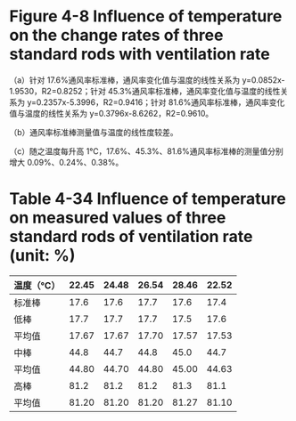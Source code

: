 # Figure 4-8 Influence of temperature on the change rates of three standard rods with ventilation rate

（a）针对 17.6%通风率标准棒，通风率变化值与温度的线性关系为 y=0.0852x-1.9530，R2=0.8252；针对 45.3%通风率标准棒，通风率变化值与温度的线性关系为 y=0.2357x-5.3996，R2=0.9416；针对 81.6%通风率标准棒，通风率变化值与温度的线性关系为 y=0.3796x-8.6262，R2=0.9610。

（b）通风率标准棒测量值与温度的线性度较差。

（c）随之温度每升高 1℃，17.6%、45.3%、81.6%通风率标准棒的测量值分别增大 0.09%、0.24%、0.38%。

# Table 4-34 Influence of temperature on measured values of three standard rods of ventilation rate (unit: %)

|温度（℃）|22.45|24.48|26.54|28.46|22.52|
|---|---|---|---|---|---|
|标准棒|17.6|17.6|17.7|17.6|17.4|
|低棒|17.7|17.7|17.7|17.5|17.6|
|平均值|17.67|17.67|17.70|17.57|17.53|
|中棒|44.8|44.7|44.8|45.0|44.7|
|平均值|44.80|44.70|44.80|45.00|44.63|
|高棒|81.2|81.2|81.2|81.3|81.1|
|平均值|81.20|81.20|81.20|81.27|81.10|